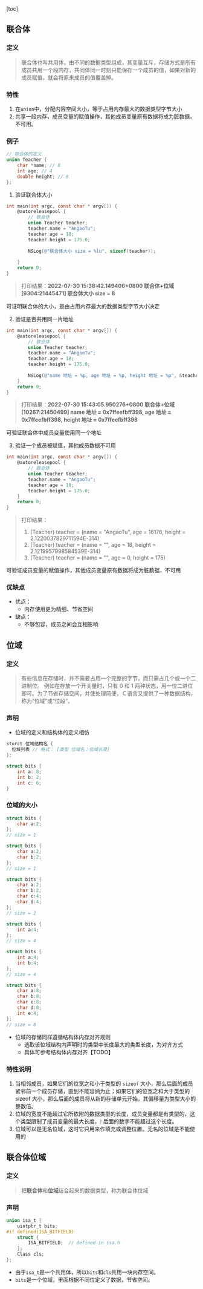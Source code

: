 [toc]

## 联合体

### 定义

> 联合体也叫共用体，由不同的数据类型组成，其变量互斥，存储方式是所有成员共用一个段内存，共同体同一时刻只能保存一个成员的值，如果对新的成员赋值，就会将原来成员的值覆盖掉。

### 特性

1. 在`union`中，分配内容空间大小，等于占用内存最大的数据类型字节大小
2. 共享一段内存，成员变量的赋值操作，其他成员变量原有数据将成为脏数据，不可用。

### 例子

```objective-c
// 联合体的定义
union Teacher {
    char *name; // 8
    int age; // 4
    double height; // 8
};
```

1. 验证联合体大小

```objective-c
int main(int argc, const char * argv[]) {
    @autoreleasepool {
        // 联合体
        union Teacher teacher;
        teacher.name = "AngaoTu";
        teacher.age = 18;
        teacher.height = 175.0;
        
        NSLog(@"联合体大小 size = %lu", sizeof(teacher));
        
    }
    return 0;
}
```

>打印结果：**2022-07-30 15:38:42.149406+0800 联合体+位域[9304:21445471] 联合体大小 size = 8**

可证明联合体的大小，是由占用内存最大的数据类型字节大小决定

2. 验证是否共用同一片地址

```objective-c
int main(int argc, const char * argv[]) {
    @autoreleasepool {
        // 联合体
        union Teacher teacher;
        teacher.name = "AngaoTu";
        teacher.age = 18;
        teacher.height = 175.0;
        
        NSLog(@"name 地址 = %p, age 地址 = %p, height 地址 = %p", &teacher.name, &teacher.age, &teacher.height);
    }
    return 0;
}
```

> 打印结果：**2022-07-30 15:43:05.950276+0800 联合体+位域[10267:21450499] name 地址 = 0x7ffeefbff398, age 地址 = 0x7ffeefbff398, height 地址 = 0x7ffeefbff398**

可验证联合体中成员变量使用同一个地址

3. 验证一个成员被赋值，其他成员数据不可用

```objective-c
int main(int argc, const char * argv[]) {
    @autoreleasepool {
        // 联合体
        union Teacher teacher;
        teacher.name = "AngaoTu";
        teacher.age = 18;
        teacher.height = 175.0;
    }
    return 0;
}
```

>打印结果：
>
>1. (Teacher) teacher = (name = "AngaoTu", age = 16176, height = 2.1220037829711594E-314)
>2. (Teacher) teacher = (name = "", age = 18, height = 2.1219957998584539E-314)
>3. (Teacher) teacher = (name = "", age = 0, height = 175)

可验证成员变量的赋值操作，其他成员变量原有数据将成为脏数据，不可用

### 优缺点

- 优点：
  - 内存使用更为精细、节省空间
- 缺点：
  - 不够包容，成员之间会互相影响

## 位域

### 定义

> 有些信息在存储时，并不需要占用一个完整的字节，而只需占几个或一个二进制位。 例如在存放一个开关量时，只有 0 和 1 两种状态，用一位二进位即可。为了节省存储空间，并使处理简便，Ｃ语言又提供了一种数据结构，称为“位域”或“位段”。

### 声明

- 位域的定义和结构体的定义相仿

```objective-c
sturct 位域结构名 {
  位域列表 // 格式： [类型 位域名：位域长度]
};

struct bits {
    int a: 8;
    int b: 2;
    int c: 6;
}
```

### 位域的大小

```objective-c
struct bits {
    char a:2; 
};
// size = 1 

struct bits {
    char a:2; 
    char b:2;
};
// size = 1 

struct bits {
    char a:2; 
    char b:2;
    char c:4; 
    char d:4;
};
// size = 2

struct bits {
    int a:4;
};
// size = 4 

struct bits {
    int a:4;
    int b:4;
};
// size = 4

struct bits {
    char a:8; 
    char b:8; 
    char c:8; 
    char d:8; 
    int e:4;
};
// size = 8 
```

- 位域的存储同样遵循结构体内存对齐规则
  - 选取该位域结构内声明时的类型中长度最大的类型长度，为对齐方式
  - 具体可参考结构体内存对齐【TODO】

### 特性说明

1. 当相邻成员，如果它们的位宽之和小于类型的 `sizeof` 大小，那么后面的成员紧邻前一个成员存储，直到不能容纳为止；如果它们的位宽之和大于类型的 sizeof 大小，那么后面的成员将从新的存储单元开始，其偏移量为类型大小的整数倍。
2. 位域的宽度不能超过它所依附的数据类型的长度，成员变量都是有类型的，这个类型限制了成员变量的最大长度，**:** 后面的数字不能超过这个长度。
3. 位域可以是无名位域，这时它只用来作填充或调整位置。无名的位域是不能使用的

## 联合体位域

### 定义

> 把**联合体**和**位域**结合起来的数据类型，称为联合体位域

### 声明

```objective-c
union isa_t {
    uintptr_t bits;
#if defined(ISA_BITFIELD)
    struct {
        ISA_BITFIELD;  // defined in isa.h
    };
    Class cls;
};
```

- 由于`isa_t`是一个共用体，所以`bits`和`cls`共用一块内存空间。
- `bits`是一个位域，里面根据不同位定义了数据，节省空间。